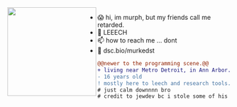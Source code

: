 <img align="left" height="200" src="https://media1.tenor.com/images/46c6b5f0e05afc6bdcb754f3a56383c5/tenor.gif"/>

- 😱 hi, im murph, but my friends call me retarded.
- 👀 LEEECH
- 📫 how to reach me ... dont
- 🌱 dsc.bio/murkedst


```diff
@@newer to the programming scene.@@
+ living near Metro Detroit, in Ann Arbor.
- 16 years old
! mostly here to leech and research tools.
# just calm downnnn bro
# credit to jewdev bc i stole some of his profile LOL 
```
